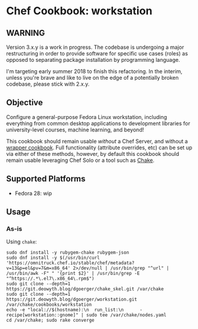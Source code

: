 # Chef Cookbook: workstation

## WARNING
Version 3.x.y is a work in progress. The codebase is undergoing a major
restructuring in order to provide software for specific use cases (roles) as
opposed to separating package installation by programming language.

I'm targeting early summer 2018 to finish this refactoring. In the interim,
unless you're brave and like to live on the edge of a potentially broken
codebase, please stick with 2.x.y.

## Objective

Configure a general-purpose Fedora Linux workstation, including everything from
common desktop applications to development libraries for university-level
courses, machine learning, and beyond!

This cookbook should remain usable *without* a Chef Server, and without a
[wrapper cookbook](https://blog.chef.io/2017/02/14/writing-wrapper-cookbooks/).
Full functionality (attribute overrides, etc) can be set up via either of these
methods, however, by default this cookbook should remain usable leveraging Chef
Solo or a tool such as [Chake](https://github.com/terceiro/chake).

## Supported Platforms

- Fedora 28: wip

## Usage

### As-is

Using `chake`:

```
sudo dnf install -y rubygem-chake rubygem-json
sudo dnf install -y $(/usr/bin/curl 'https://omnitruck.chef.io/stable/chef/metadata?v=13&p=el&pv=7&m=x86_64' 2>/dev/null | /usr/bin/grep "^url" | /usr/bin/awk -F" " '{print $2}' | /usr/bin/grep -E "^https://.*\.el7\.x86_64\.rpm$")
sudo git clone --depth=1 https://git.deowyth.blog/dgoerger/chake_skel.git /var/chake
sudo git clone --depth=1 https://git.deowyth.blog/dgoerger/workstation.git /var/chake/cookbooks/workstation
echo -e "local://$(hostname):\n  run_list:\n      - recipe[workstation::gnome]" | sudo tee /var/chake/nodes.yaml
cd /var/chake; sudo rake converge
```
